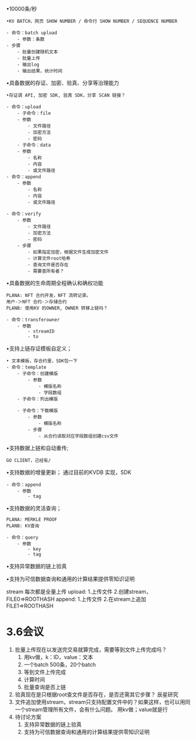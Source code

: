 •10000条/秒

	•KV BATCH，网页 SHOW NUMBER / 命令行 SHOW NUMBER / SEQUENCE NUMBER
	
	- 命令：batch upload
		- 参数：条数
	- 步骤
		- 批量创建随机文本
		- 批量上传
		- 输出log
		- 输出结果，统计时间


•具备数据的存证、加密、验真、分享等治理能力

	•存证调 API, 加密 SDK, 验真 SDK，分享 SCAN 链接？
	
	- 命令：upload
      	- 子命令：file
		- 参数
			- 文件路径
			- 加密方法
			- 密码
    	- 子命令：data
    	- 参数
    		- 名称
    		- 内容
			- 或文件路径
	- 命令：append
    	- 参数
        	- 名称
        	- 内容
			- 或文件路径
			
	- 命令：verify
		- 参数
			- 文件路径
			- 加密方法
			- 密码
    	- 步骤
        	- 如果指定加密，根据文件生成加密文件
        	- 计算文件root哈希
        	- 查询文件是否存在
        	- 需要查所有者？


•具备数据的生命周期全程确认和确权功能

	PLANA: NFT 合约开发，NFT 流转记录。
	用户-＞NFT 合约-＞存储合约
	PLANB: 使用KV 的OWNER, OWNER 转移上链吗？

	- 命令：transferowner
		- 参数 
			- streamID
			- to


•支持上链存证模板自定义；

	• 文本模板，存合约里，SDK包一下
	- 命令：template
		- 子命令：创建模版
			- 参数
    			- 模版名称
				- 字段数组
		- 子命令：列出模版

		- 子命令：下载模版
			- 参数
				- 模版名称
			- 步骤
				- 从合约读取对应字段数组创建csv文件

•支持数据上链和自动重传;

	GO CLIENT，己经有/

•支持数据的增量更新；
	通过目前的KVDB 实现，SDK

	- 命令：append
		- 参数
			- tag


•支持数据的灵活查询；

	PLANA: MERKLE PROOF
	PLANB: KV查询

	- 命令：query
		- 参数
			- key
			- tag

•支持异常数据的链上验真

•支持为可信数据查询和通用的计算结果提供零知识证明



stream 每次都是全量上传
upload: 1.上传文件 2.创建stream，FILE0=>ROOTHASH
append: 1.上传文件 2.在stream上追加 FILE1=>ROOTHASH


# 3.6会议
1. 批量上传现在以发送完交易就算完成，需要等到文件上传完成吗？
   1. 用kv做，k：ID，value：文本
   2. 一个batch 500条，20个batch
   3. 等到文件上传完成
   4. 计算时间
   5. 批量查询是否上链
2. 验真现在是只根据root查文件是否存在，是否还需其它步骤？ 辰星研究
3. 文件追加使用stream，stream只支持配置文件中的？如果这样，也可以用同一个stream管理所有文件，会有什么问题。 用kv做；value就是行
4. 待讨论方案
   1. 支持异常数据的链上验真
   2. 支持为可信数据查询和通用的计算结果提供零知识证明